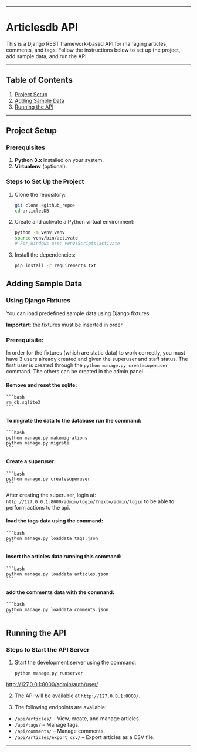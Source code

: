
---

# Articlesdb API

This is a Django REST framework-based API for managing articles, comments, and tags. Follow the instructions below to set up the project, add sample data, and run the API.

---

## Table of Contents

1. [Project Setup](#project-setup)
2. [Adding Sample Data](#adding-sample-data)
3. [Running the API](#running-the-api)

---

## Project Setup

### Prerequisites

1. **Python 3.x** installed on your system.
3. **Virtualenv** (optional).

### Steps to Set Up the Project

1. Clone the repository:

    ```bash
    git clone <github_repo>
    cd articlesDB
    ```

2. Create and activate a Python virtual environment:

    ```bash
    python -m venv venv
    source venv/bin/activate  
    # For Windows use: venv\Scripts\activate
    ```

3. Install the dependencies:

    ```bash
    pip install -r requirements.txt
    ```


## Adding Sample Data

### Using Django Fixtures

You can load predefined sample data using Django fixtures. 

**Importart**: the fixtures must be inserted in order

### Prerequisite: 
In order for the fixtures (which are static data) to work correctly, you must have 3 users already created and given the superuser and staff status. 
The first user is created through the ```python manage.py createsuperuser``` command. 
The others can be created in the admin panel. 

#### Remove and reset the sqlite:

    ```bash
    rm db.sqlite3
    ```

#### To migrate the data to the database run the command:

    ```bash
    python manage.py makemigrations
    python manage.py migrate
    ```

#### Create a superuser:

    ```bash
    python manage.py createsuperuser
    ```
After creating the superuser, login at:
    ```
    http://127.0.0.1:8000/admin/login/?next=/admin/login``` to be able to perform actions to the api. 
    

#### load the tags data using the command:

    ```bash
    python manage.py loaddata tags.json  
    ```

#### insert the articles data running this command:

    ```bash
    python manage.py loaddata articles.json  
    ```

#### add the comments data with the command:

    ```bash
    python manage.py loaddata comments.json  
    ```



## Running the API

### Steps to Start the API Server

1. Start the development server using the command:

    ```bash
    python manage.py runserver
    ```

http://127.0.0.1:8000/admin/auth/user/

2. The API will be available at `http://127.0.0.1:8000/`.

34. The following endpoints are available:
   - `/api/articles/` – View, create, and manage articles.
   - `/api/tags/` – Manage tags.
   - `/api/comments/` – Manage comments.
   - `/api/articles/export_csv/` – Export articles as a CSV file.

---
